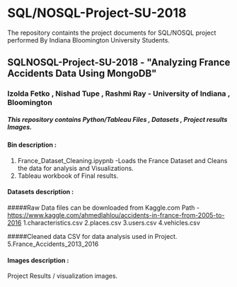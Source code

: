 # SQL/NOSQL-Project-SU-2018
The repository containts the project documents for SQL/NOSQL project performed By Indiana Bloomington University Students.
## SQLNOSQL-Project-SU-2018 - "Analyzing France Accidents Data Using  MongoDB"
### Izolda Fetko , Nishad Tupe , Rashmi Ray - University of Indiana , Bloomington 
##### This repository contains Python/Tableau Files , Datasets , Project results  Images. 

#### Bin description :

1. France_Dataset_Cleaning.ipypnb -Loads the France Dataset and Cleans the data for analysis and Visualizations. 
2. Tableau workbook of Final results.

#### Datasets description :
#####Raw Data files can be downloaded from Kaggle.com
Path - https://www.kaggle.com/ahmedlahlou/accidents-in-france-from-2005-to-2016
1.characteristics.csv
2.places.csv
3.users.csv
4.vehicles.csv

#####Cleaned data CSV for data analysis used in Project.
5.France_Accidents_2013_2016

#### Images description :
Project Results / visualization images. 
